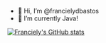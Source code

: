 - 👋 Hi, I’m @francielydbastos
- 🌱 I’m currently Java!

[![Franciely's GitHub stats](https://github-readme-stats.vercel.app/api?username=anuraghazra)](https://github.com/anuraghazra/github-readme-stats)


<!---
francielydbastos/francielydbastos is a ✨ special ✨ repository because its `README.md` (this file) appears on your GitHub profile.
You can click the Preview link to take a look at your changes.
--->
